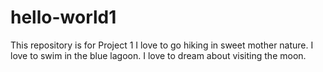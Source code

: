# hello-world1
This repository is for Project 1 
I love to go hiking in sweet mother nature. I love to swim in the blue lagoon. I love to dream about visiting the moon. 
